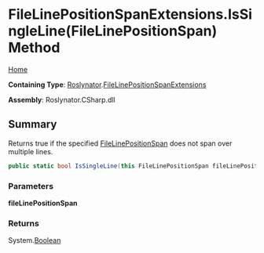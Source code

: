 # FileLinePositionSpanExtensions\.IsSingleLine\(FileLinePositionSpan\) Method

[Home](../../../README.md)

**Containing Type**: [Roslynator](../../README.md)\.[FileLinePositionSpanExtensions](../README.md)

**Assembly**: Roslynator\.CSharp\.dll

## Summary

Returns true if the specified [FileLinePositionSpan](https://docs.microsoft.com/en-us/dotnet/api/microsoft.codeanalysis.filelinepositionspan) does not span over multiple lines\.

```csharp
public static bool IsSingleLine(this FileLinePositionSpan fileLinePositionSpan)
```

### Parameters

**fileLinePositionSpan**



### Returns

System\.[Boolean](https://docs.microsoft.com/en-us/dotnet/api/system.boolean)

